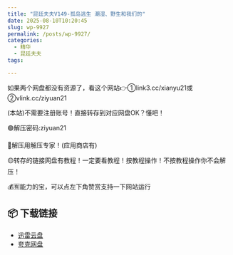 ```yaml
---
title: "昆廷夫夫V149-孤岛逃生 潮湿、野生和我们的"
date: 2025-08-10T10:20:45
slug: wp-9927
permalink: /posts/wp-9927/
categories:
  - 精华
  - 昆廷夫夫
tags:

---
```


如果两个网盘都没有资源了，看这个网站👉①link3.cc/xianyu21或②vlink.cc/ziyuan21

(本站)不需要注册账号！直接转存到对应网盘OK？懂吧！

🟢解压密码:ziyuan21

🔵解压用解压专家！(应用商店有)

🟡转存的链接网盘有教程！一定要看教程！按教程操作！不按教程操作你不会解压！

💰🈶能力的宝，可以点左下角赞赏支持一下网站运行

## 📦 下载链接
- [迅雷云盘](https://blziyuan21.com/pay-download/9927?key=ba58a83e4b&down_id=0)
- [夸克网盘](https://blziyuan21.com/pay-download/9927?key=ba58a83e4b&down_id=1)

